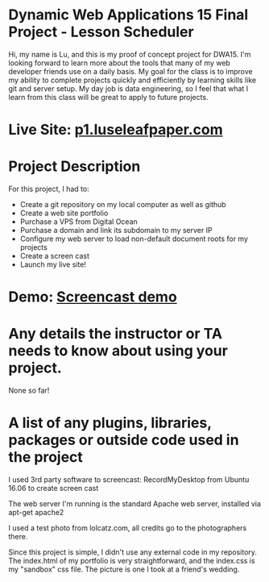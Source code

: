 # Dynamic Web Applications 15 Final Project - Lesson Scheduler

Hi, my name is Lu, and this is my proof of concept project for DWA15. I'm looking forward to learn more about the tools that many of my web developer friends use on a daily basis. My goal for the class is to improve my ability to complete projects quickly and efficiently by learning skills like git and server setup. My day job is data engineering, so I feel that what I learn from this class will be great to apply to future projects. 

# Live Site: [p1.luseleafpaper.com](http://p4.luseleafpaper.com)

# Project Description

For this project, I had to: 
- Create a git repository on my local computer as well as github 
- Create a web site portfolio 
- Purchase a VPS from Digital Ocean
- Purchase a domain and link its subdomain to my server IP 
- Configure my web server to load non-default document roots for my projects 
- Create a screen cast 
- Launch my live site! 

# Demo: [Screencast demo](https://google.com)

# Any details the instructor or TA needs to know about using your project.

None so far! 

# A list of any plugins, libraries, packages or outside code used in the project

I used 3rd party software to screencast:  RecordMyDesktop from Ubuntu 16.06 to create screen cast 

The web server I'm running is the standard Apache web server, installed via apt-get apache2 

I used a test photo from lolcatz.com, all credits go to the photographers there. 

Since this project is simple, I didn't use any external code in my repository. The index.html of my portfolio is very straightforward, and the index.css is my "sandbox" css file. The picture is one I took at a friend's wedding. 
